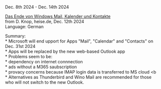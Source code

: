 Dec. 8th 2024 - Dec. 14th 2024

[Das Ende von Windows Mail, Kalender und Kontakte](https://www.heise.de/news/Das-Ende-von-Windows-Kalender-Kontakte-und-Mail-naht-schnell-10196840.html)  
from D. Knop, heise.de, Dec. 12th 2024\
Language: German

Summary:<br>
    * Microsoft will end upport for Apps "Mail", "Calendar" and "Contacts" on Dec. 31st 2024 <br>
    * Apps will be replaced by the new web-based Outlook app <br>
    * Problems seem to be: <br>
	* dependency on internet connnection <br>
	* ads without a M365 saubscription <br>
	* provacy concerns because IMAP login data is transferred to MS cloud <b <br>
    * Alternatives as Thunderbird and Wino Mail are recommended for those who will not switch to the new Outlook.
